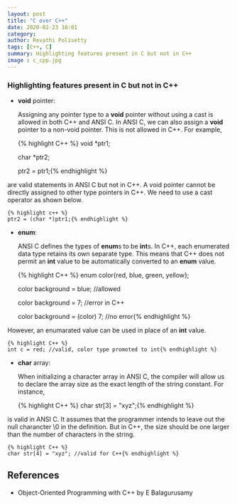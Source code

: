 ```yaml
---
layout: post
title: "C over C++"
date: 2020-02-23 18:01
category: 
author: Revathi Polisetty
tags: [C++, C]
summary: Highlighting features present in C but not in C++
image : c_cpp.jpg
---
```


### Highlighting features present in C but not in C++

* **void** pointer:
   
   Assigning any pointer type to a **void** pointer without using a cast is allowed in both C++ and ANSI C. In ANSI C, we can also assign a **void** pointer to a non-void pointer. This is not allowed in C++. For example,

    {% highlight C++ %}
    void *ptr1;

    char *ptr2;

    ptr2 = ptr1;{% endhighlight %}

are valid statements in ANSI C but not in C++. A void pointer cannot be directly assigned to other type pointers in C++. We need to use a cast operator as shown below.
    
    {% highlight c++ %}
    ptr2 = (char *)ptr1;{% endhighlight %}

* **enum**:
  
  ANSI C defines the types of **enum**s to be **int**s. In C++, each enumerated data type retains its own separate type. This means that C++ does not permit an **int** value to be automatically converted to an **enum** value.

    {% highlight C++ %}
    enum color{red, blue, green, yellow};

    color background = blue; //allowed

    color background = 7; //error in C++

    color background = (color) 7; //no error{% endhighlight %}

However, an enumarated value can be used in place of an **int** value.

    {% highlight C++ %}
    int c = red; //valid, color type promoted to int{% endhighlight %}

* **char** array:
  
  When initializing a character array in ANSI C, the compiler will allow us to declare the array size as the exact length of the string constant. For instance,

    {% highlight C++ %}
    char str[3] = "xyz";{% endhighlight %}

is valid in ANSI C. It assumes that the programmer intends to leave out the null charancter \0 in the definition. But in C++, the size should be one larger than the number of characters in the string.

    {% highlight C++ %}
    char str[4] = "xyz"; //valid for C++{% endhighlight %}

## References

* Object-Oriented Programming with C++ by E Balagurusamy